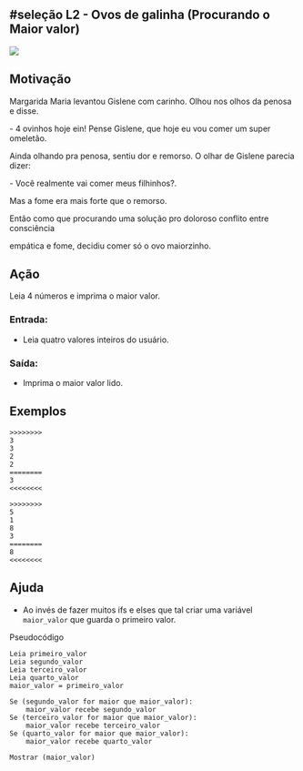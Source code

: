 ## #seleção L2 - Ovos de galinha (Procurando o Maior valor)


![](https://raw.githubusercontent.com/qxcodefup/arcade/master/base/017/__capa.jpg)

## Motivação

Margarida Maria levantou Gislene com carinho. Olhou nos olhos da penosa e disse.

\- 4 ovinhos hoje ein! Pense Gislene, que hoje eu vou comer um super omeletão.

Ainda olhando pra penosa, sentiu dor e remorso. O olhar de Gislene parecia dizer:

\- Você realmente vai comer meus filhinhos?.

Mas a fome era mais forte que o remorso.

Então como que procurando uma solução pro doloroso conflito entre consciência

empática e fome, decidiu comer só o ovo maiorzinho.

## Ação

Leia 4 números e imprima o maior valor.

### Entrada:

* Leia quatro valores inteiros do usuário.

### Saída:

* Imprima o maior valor lido.

## Exemplos

```
>>>>>>>>
3
3
2
2
========
3
<<<<<<<<

>>>>>>>>
5
1
8
3
========
8
<<<<<<<<
```

## Ajuda

* Ao invés de fazer muitos ifs e elses que tal criar uma variável `maior_valor` que guarda o primeiro valor.

Pseudocódigo
```
Leia primeiro_valor
Leia segundo_valor
Leia terceiro_valor
Leia quarto_valor
maior_valor = primeiro_valor

Se (segundo_valor for maior que maior_valor):
    maior_valor recebe segundo_valor
Se (terceiro_valor for maior que maior_valor):
    maior_valor recebe terceiro_valor
Se (quarto_valor for maior que maior_valor):
    maior_valor recebe quarto_valor

Mostrar (maior_valor)
